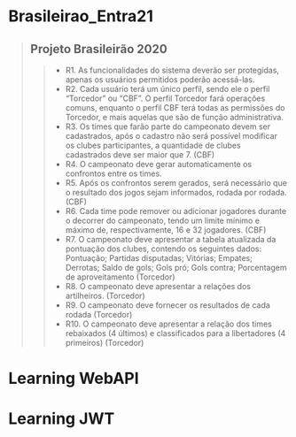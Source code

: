 # Brasileirao_Entra21

>##  **Projeto Brasileirão 2020** 
 >> + R1. As funcionalidades do sistema deverão ser protegidas, apenas os usuários permitidos poderão acessá-las.
 >> + R2. Cada usuário terá um único perfil, sendo ele o perfil “Torcedor” ou “CBF”. O perfil Torcedor fará operações comuns, enquanto o perfil CBF terá todas as permissões do Torcedor, e mais aquelas que são de função administrativa.
 >> + R3. Os times que farão parte do campeonato devem ser cadastrados, após o cadastro não será possível modificar os clubes participantes, a quantidade de clubes cadastrados deve ser maior que 7. (CBF)
 >> + R4. O campeonato deve gerar automaticamente os confrontos entre os times.
 >> + R5. Após os confrontos serem gerados, será necessário que o resultado dos jogos sejam informados, rodada por rodada. (CBF)
 >> + R6. Cada time pode remover ou adicionar jogadores durante o decorrer do campeonato, tendo um limite mínimo e máximo de, respectivamente, 16 e 32 jogadores. (CBF)
 >> + R7. O campeonato deve apresentar a tabela atualizada da pontuação dos clubes, contendo os seguintes dados: Pontuação; Partidas disputadas; Vitórias; Empates; Derrotas; Saldo de gols; Gols pró; Gols contra; Porcentagem de aproveitamento (Torcedor)
 >> + R8. O campeonato deve apresentar a relações dos artilheiros. (Torcedor)
 >> + R9. O campeonato deve fornecer os resultados de cada rodada (Torcedor)
 >> + R10. O campeonato deve apresentar a relação dos times rebaixados (4 últimos) e classificados para a libertadores (4 primeiros) (Torcedor)

# Learning WebAPI 
# Learning JWT